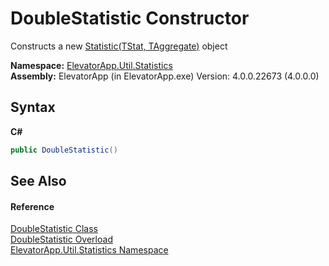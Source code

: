 # DoubleStatistic Constructor 
 

Constructs a new <a href="T_ElevatorApp_Util_Statistic_2">Statistic(TStat, TAggregate)</a> object

**Namespace:**&nbsp;<a href="N_ElevatorApp_Util_Statistics">ElevatorApp.Util.Statistics</a><br />**Assembly:**&nbsp;ElevatorApp (in ElevatorApp.exe) Version: 4.0.0.22673 (4.0.0.0)

## Syntax

**C#**<br />
``` C#
public DoubleStatistic()
```


## See Also


#### Reference
<a href="T_ElevatorApp_Util_Statistics_DoubleStatistic">DoubleStatistic Class</a><br /><a href="Overload_ElevatorApp_Util_Statistics_DoubleStatistic__ctor">DoubleStatistic Overload</a><br /><a href="N_ElevatorApp_Util_Statistics">ElevatorApp.Util.Statistics Namespace</a><br />